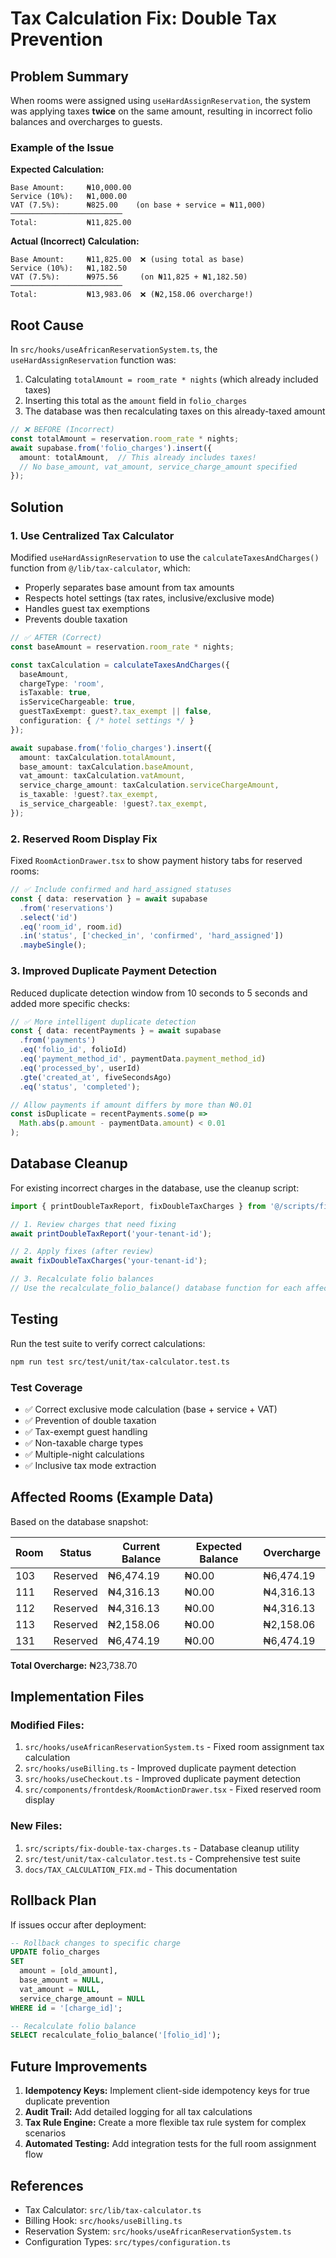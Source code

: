 # Tax Calculation Fix: Double Tax Prevention

## Problem Summary

When rooms were assigned using `useHardAssignReservation`, the system was applying taxes **twice** on the same amount, resulting in incorrect folio balances and overcharges to guests.

### Example of the Issue

**Expected Calculation:**
```
Base Amount:     ₦10,000.00
Service (10%):   ₦1,000.00
VAT (7.5%):      ₦825.00    (on base + service = ₦11,000)
─────────────────────────
Total:           ₦11,825.00
```

**Actual (Incorrect) Calculation:**
```
Base Amount:     ₦11,825.00  ❌ (using total as base)
Service (10%):   ₦1,182.50
VAT (7.5%):      ₦975.56     (on ₦11,825 + ₦1,182.50)
─────────────────────────
Total:           ₦13,983.06  ❌ (₦2,158.06 overcharge!)
```

## Root Cause

In `src/hooks/useAfricanReservationSystem.ts`, the `useHardAssignReservation` function was:

1. Calculating `totalAmount = room_rate * nights` (which already included taxes)
2. Inserting this total as the `amount` field in `folio_charges`
3. The database was then recalculating taxes on this already-taxed amount

```typescript
// ❌ BEFORE (Incorrect)
const totalAmount = reservation.room_rate * nights;
await supabase.from('folio_charges').insert({
  amount: totalAmount,  // This already includes taxes!
  // No base_amount, vat_amount, service_charge_amount specified
});
```

## Solution

### 1. Use Centralized Tax Calculator

Modified `useHardAssignReservation` to use the `calculateTaxesAndCharges()` function from `@/lib/tax-calculator`, which:

- Properly separates base amount from tax amounts
- Respects hotel settings (tax rates, inclusive/exclusive mode)
- Handles guest tax exemptions
- Prevents double taxation

```typescript
// ✅ AFTER (Correct)
const baseAmount = reservation.room_rate * nights;

const taxCalculation = calculateTaxesAndCharges({
  baseAmount,
  chargeType: 'room',
  isTaxable: true,
  isServiceChargeable: true,
  guestTaxExempt: guest?.tax_exempt || false,
  configuration: { /* hotel settings */ }
});

await supabase.from('folio_charges').insert({
  amount: taxCalculation.totalAmount,
  base_amount: taxCalculation.baseAmount,
  vat_amount: taxCalculation.vatAmount,
  service_charge_amount: taxCalculation.serviceChargeAmount,
  is_taxable: !guest?.tax_exempt,
  is_service_chargeable: !guest?.tax_exempt,
});
```

### 2. Reserved Room Display Fix

Fixed `RoomActionDrawer.tsx` to show payment history tabs for reserved rooms:

```typescript
// ✅ Include confirmed and hard_assigned statuses
const { data: reservation } = await supabase
  .from('reservations')
  .select('id')
  .eq('room_id', room.id)
  .in('status', ['checked_in', 'confirmed', 'hard_assigned'])
  .maybeSingle();
```

### 3. Improved Duplicate Payment Detection

Reduced duplicate detection window from 10 seconds to 5 seconds and added more specific checks:

```typescript
// ✅ More intelligent duplicate detection
const { data: recentPayments } = await supabase
  .from('payments')
  .eq('folio_id', folioId)
  .eq('payment_method_id', paymentData.payment_method_id)
  .eq('processed_by', userId)
  .gte('created_at', fiveSecondsAgo)
  .eq('status', 'completed');

// Allow payments if amount differs by more than ₦0.01
const isDuplicate = recentPayments.some(p => 
  Math.abs(p.amount - paymentData.amount) < 0.01
);
```

## Database Cleanup

For existing incorrect charges in the database, use the cleanup script:

```typescript
import { printDoubleTaxReport, fixDoubleTaxCharges } from '@/scripts/fix-double-tax-charges';

// 1. Review charges that need fixing
await printDoubleTaxReport('your-tenant-id');

// 2. Apply fixes (after review)
await fixDoubleTaxCharges('your-tenant-id');

// 3. Recalculate folio balances
// Use the recalculate_folio_balance() database function for each affected folio
```

## Testing

Run the test suite to verify correct calculations:

```bash
npm run test src/test/unit/tax-calculator.test.ts
```

### Test Coverage

- ✅ Correct exclusive mode calculation (base + service + VAT)
- ✅ Prevention of double taxation
- ✅ Tax-exempt guest handling
- ✅ Non-taxable charge types
- ✅ Multiple-night calculations
- ✅ Inclusive tax mode extraction

## Affected Rooms (Example Data)

Based on the database snapshot:

| Room | Status | Current Balance | Expected Balance | Overcharge |
|------|--------|----------------|------------------|------------|
| 103  | Reserved | ₦6,474.19 | ₦0.00 | ₦6,474.19 |
| 111  | Reserved | ₦4,316.13 | ₦0.00 | ₦4,316.13 |
| 112  | Reserved | ₦4,316.13 | ₦0.00 | ₦4,316.13 |
| 113  | Reserved | ₦2,158.06 | ₦0.00 | ₦2,158.06 |
| 131  | Reserved | ₦6,474.19 | ₦0.00 | ₦6,474.19 |

**Total Overcharge:** ₦23,738.70

## Implementation Files

### Modified Files:
1. `src/hooks/useAfricanReservationSystem.ts` - Fixed room assignment tax calculation
2. `src/hooks/useBilling.ts` - Improved duplicate payment detection
3. `src/hooks/useCheckout.ts` - Improved duplicate payment detection
4. `src/components/frontdesk/RoomActionDrawer.tsx` - Fixed reserved room display

### New Files:
1. `src/scripts/fix-double-tax-charges.ts` - Database cleanup utility
2. `src/test/unit/tax-calculator.test.ts` - Comprehensive test suite
3. `docs/TAX_CALCULATION_FIX.md` - This documentation

## Rollback Plan

If issues occur after deployment:

```sql
-- Rollback changes to specific charge
UPDATE folio_charges
SET 
  amount = [old_amount],
  base_amount = NULL,
  vat_amount = NULL,
  service_charge_amount = NULL
WHERE id = '[charge_id]';

-- Recalculate folio balance
SELECT recalculate_folio_balance('[folio_id]');
```

## Future Improvements

1. **Idempotency Keys:** Implement client-side idempotency keys for true duplicate prevention
2. **Audit Trail:** Add detailed logging for all tax calculations
3. **Tax Rule Engine:** Create a more flexible tax rule system for complex scenarios
4. **Automated Testing:** Add integration tests for the full room assignment flow

## References

- Tax Calculator: `src/lib/tax-calculator.ts`
- Billing Hook: `src/hooks/useBilling.ts`
- Reservation System: `src/hooks/useAfricanReservationSystem.ts`
- Configuration Types: `src/types/configuration.ts`
